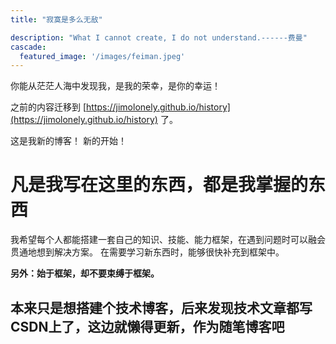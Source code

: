 ```yaml
---
title: "寂寞是多么无敌"

description: "What I cannot create, I do not understand.------费曼"
cascade:
  featured_image: '/images/feiman.jpeg'
---
```


你能从茫茫人海中发现我，是我的荣幸，是你的幸运！


之前的内容迁移到 [https://jimolonely.github.io/history](https://jimolonely.github.io/history) 了。

这是我新的博客！ 新的开始！

# 凡是我写在这里的东西，都是我掌握的东西

我希望每个人都能搭建一套自己的知识、技能、能力框架，在遇到问题时可以融会贯通地想到解决方案。
在需要学习新东西时，能够很快补充到框架中。

**另外：始于框架，却不要束缚于框架。**

## 本来只是想搭建个技术博客，后来发现技术文章都写CSDN上了，这边就懒得更新，作为随笔博客吧

